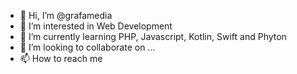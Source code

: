 - 👋 Hi, I’m @grafamedia
- 👀 I’m interested in Web Development
- 🌱 I’m currently learning PHP, Javascript, Kotlin, Swift and Phyton
- 💞️ I’m looking to collaborate on ...
- 📫 How to reach me

<!---
grafamedia/grafamedia is a ✨ special ✨ repository because its `README.md` (this file) appears on your GitHub profile.
You can click the Preview link to take a look at your changes.
--->
